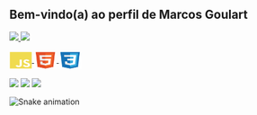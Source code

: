 ## Bem-vindo(a) ao perfil de Marcos Goulart 

 <div>
   <a href="https://github.com/marcos-goulart">
   <img height="180em" src="https://github-readme-stats.vercel.app/api?username=marcos-goulart&show_icons=true&theme=radical&include_all_commits=true&count_private=false"/>
   <img height="180em" src="https://github-readme-stats.vercel.app/api/top-langs/?username=marcos-goulart&layout=compact&langs_count=6&theme=tokyonight"/>

</div>
<div style="display: inline_block"><br>
  <img align="center" alt="Js" height="30" width="40" src="https://raw.githubusercontent.com/devicons/devicon/master/icons/javascript/javascript-plain.svg">
  <img align="center" alt="HTML" height="30" width="40" src="https://raw.githubusercontent.com/devicons/devicon/master/icons/html5/html5-original.svg">
  <img align="center" alt="CSS" height="30" width="40" src="https://raw.githubusercontent.com/devicons/devicon/master/icons/css3/css3-original.svg">
</div>
 <br>
<div> 
  <a href="https://www.instagram.com/marcos__goulart/" target="_blank"><img src="https://img.shields.io/badge/-Instagram-%23E4405F?style=for-the-badge&logo=instagram&logoColor=white" target="_blank"></a>
  <a href = "mailto:viniciusmage@gmail.com"><img src="https://img.shields.io/badge/-Gmail-%23333?style=for-the-badge&logo=gmail&logoColor=white" target="_blank"></a>
  <a href="https://www.linkedin.com/in/marcos-goulart-1402b9216/" target="_blank"><img src="https://img.shields.io/badge/-LinkedIn-%230077B5?style=for-the-badge&logo=linkedin&logoColor=white" target="_blank"></a> 
 
  ![Snake animation](https://github.com/marcos-goulart/marcos-goulart/blob/output/github-contribution-grid-snake.svg)

</div>
